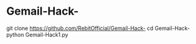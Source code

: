 # Gemail-Hack-

git clone https://github.com/RebitOfficial/Gemail-Hack-
cd Gemail-Hack-
python Gemail-Hack1.py
